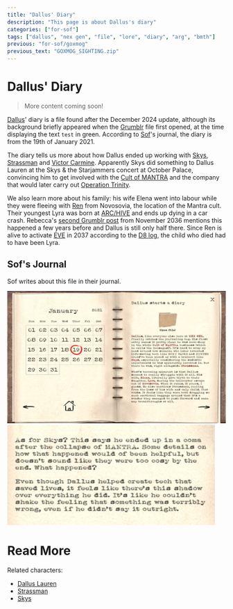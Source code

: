 ```yaml
---
title: "Dallus' Diary"
description: "This page is about Dallus's diary"
categories: ["for-sof"]
tags: ["dallus", "nex gen", "file", "lore", "diary", "arg", "bmth"]
previous: "for-sof/goxmog"
previous_text: "GOXMOG_SIGHTING.zip"
---
```


# Dallus' Diary

> More content coming soon!

[Dallus](../characters/dallus-lauren)' diary is a file found after the December 2024 update, although its background briefly appeared when 
the [Grumblr](grumblr) file first opened, at the time displaying the text `test` in green. According to [Sof](../characters/sof)'s 
journal, the diary is from the 19th of January 2021.

The diary tells us more about how Dallus ended up working with [Skys](../characters/skys), [Strassman](../characters/strassman) 
and [Victor Carmine](../characters/victor-carmine). Apparently Skys did something to Dallus Lauren at the Skys & the Starjammers 
concert at October Palace, convincing him to get involved with the [Cult of MANTRA](../lore/mantra) and the company that 
would later carry out [Operation Trinity](trinity_document).

We also learn more about his family: his wife Elena went into labour while they were fleeing with [Ren](../characters/ren) 
from Novosovia, the location of the Mantra cult. Their youngest Lyra was born at [ARC/HIVE](../lore/archive) and ends 
up dying in a car crash. Rebecca's [second Grumblr post](grumblr2) from November 2036 
mentions this happened a few years before and Dallus is still only half there. Since Ren is alive to 
activate [EVE](../characters/eve) in 2037 according to the [D8 log](lauren_d8_log), the child who died had to have been 
Lyra.

## Sof's Journal

Sof writes about this file in their journal.

![First pages of Sof's journal entry on Dallus' diary](https://raw.githubusercontent.com/bmth-arg-wiki/wiki-assets/main/files/dallus-diary/dallus_sof_journal.png)
![Final page of the journal](https://raw.githubusercontent.com/bmth-arg-wiki/wiki-assets/main/files/dallus-diary/dallus_sof_journal_2.png)

# Read More

Related characters:

- [Dallus Lauren](../characters/dallus-lauren)
- [Strassman](../characters/strassman)
- [Skys](../characters/skys)